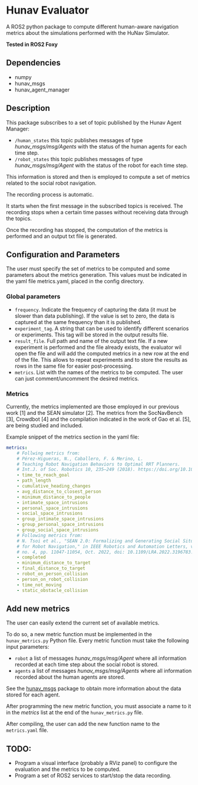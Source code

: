 # Hunav Evaluator

A ROS2 python package to compute different human-aware navigation metrics about the simulations performed with the HuNav Simulator.

**Tested in ROS2 Foxy** 


## Dependencies

* numpy
* hunav_msgs
* hunav_agent_manager


## Description

This package subscribes to a set of topic published by the Hunav Agent Manager:

* ```/human_states``` this topic publishes messages of type *hunav_msgs/msg/Agents* with the status of the human agents for each time step.
* ```/robot_states``` this topic publishes messages of type *hunav_msgs/msg/Agent* with the status of the robot for each time step.
    
This information is stored and then is employed to compute a set of metrics related to the social robot navigation. 

The recording process is automatic. 

It starts when the first message in the subscribed topics is received.
The recording stops when a certain time passes without receiving data through the topics.

Once the recording has stopped, the computation of the metrics is performed and an output txt file is generated.


## Configuration and Parameters

The user must specify the set of metrics to be computed and some parameters about the metrics generation.
This values must be indicated in the yaml file metrics.yaml, placed in the config directory.

### Global parameters

* ```frequency```. Indicate the frequency of capturing the data (it must be slower than data publishing). If the value is set to zero, the data is captured at the same frequency than it is published.
* ```experiment_tag```. A string that can be used to identify different scenarios or experiments. This tag will be stored in the output results file. 
* ```result_file```. Full path and name of the output text file. If a new experiment is performed and the file already exists, the evaluator wil open the file and will add the computed metrics in a new row at the end of the file. This allows to repeat experiments and to store the results as rows in the same file for easier post-processing.
* ```metrics```. List with the names of the metrics to be computed. The user can just comment/uncomment the desired metrics.   

### Metrics

Currently, the metrics implemented are those employed in our previous work [1] and the SEAN simulator [2]. The metrics from the SocNavBench [3], Crowdbot [4] and the compilation indicated in the work of Gao et al. [5], are being studied and included.

Example snippet of the metrics section in the yaml file:

```yaml
metrics: 
    # Follwing metrics from:
    # Pérez-Higueras, N., Caballero, F. & Merino, L. 
    # Teaching Robot Navigation Behaviors to Optimal RRT Planners. 
    # Int.J. of Soc. Robotics 10, 235–249 (2018). https://doi.org/10.1007/s12369-017-0448-1
    - time_to_reach_goal
    - path_length
    - cumulative_heading_changes
    - avg_distance_to_closest_person
    - minimum_distance_to_people
    - intimate_space_intrusions
    - personal_space_intrusions
    - social_space_intrusions
    - group_intimate_space_intrusions
    - group_personal_space_intrusions
    - group_social_space_intrusions
    # Following metrics from:
    # N. Tsoi et al., "SEAN 2.0: Formalizing and Generating Social Situations
    # for Robot Navigation," in IEEE Robotics and Automation Letters, vol. 7,
    # no. 4, pp. 11047-11054, Oct. 2022, doi: 10.1109/LRA.2022.3196783.
    - completed
    - minimum_distance_to_target
    - final_distance_to_target
    - robot_on_person_collision
    - person_on_robot_collision
    - time_not_moving
    - static_obstacle_collision
```


## Add new metrics

The user can easily extend the current set of available metrics.

To do so, a new metric function must be implemented in the ```hunav_metrics.py``` Python file. 
Every metric function must take the following input parameters:

* ```robot``` a list of messages *hunav_msgs/msg/Agent* where all information recorded at each time step about the social robot is stored.
* ```agents``` a list of messages *hunav_msgs/msg/Agents* where all information recorded about the human agents are stored.

See the [hunav_msgs](https://github.com/robotics-upo/hunav_sim/tree/master/hunav_msgs) package to obtain more information about the data stored for each agent. 

After programming the new metric function, you must associate a name to it in the *metrics* list at the end of the ```hunav_metrics.py``` file. 

After compiling, the user can add the new function name to the ```metrics.yaml``` file.



## TODO:

* Program a visual interface (probably a RViz panel) to configure the evaluation and the metrics to be computed.
* Program a set of ROS2 services to start/stop the data recording.


